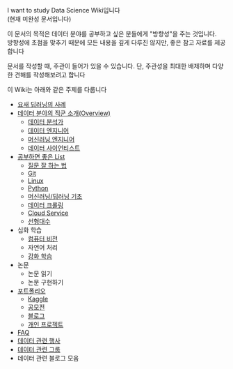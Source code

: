 I want to study Data Science Wiki입니다  
(현재 미완성 문서입니다)

이 문서의 목적은 데이터 분야를 공부하고 싶은 분들에게 "방향성"을 주는 것입니다.   
방향성에 초점을 맞추기 때문에 모든 내용을 깊게 다루진 않지만, 좋은 참고 자료를 제공합니다


문서를 작성할 때, 주관이 들어가 있을 수 있습니다. 단, 주관성을 최대한 배제하며 다양한 견해를 작성해보려고 합니다

이 Wiki는 아래와 같은 주제를 다룹니다

- [요새 딥러닝의 사례](https://github.com/Team-Neighborhood/I-want-to-study-Data-Science/wiki/%EC%9A%94%EC%83%88-%EB%94%A5%EB%9F%AC%EB%8B%9D-%EC%82%AC%EB%A1%80)
- [데이터 분야의 직군 소개(Overview)](https://github.com/Team-Neighborhood/I-want-to-study-Data-Science/wiki/%EB%8D%B0%EC%9D%B4%ED%84%B0-%EB%B6%84%EC%95%BC%EC%9D%98-%EC%A7%81%EA%B5%B0-%EC%86%8C%EA%B0%9C)
    - [데이터 분석가](https://github.com/Team-Neighborhood/I-want-to-study-Data-Science/wiki/%EB%8D%B0%EC%9D%B4%ED%84%B0-%EB%B6%84%EC%84%9D%EA%B0%80)
    - [데이터 엔지니어](https://github.com/Team-Neighborhood/I-want-to-study-Data-Science/wiki/%EB%8D%B0%EC%9D%B4%ED%84%B0-%EC%97%94%EC%A7%80%EB%8B%88%EC%96%B4)
    - [머신러닝 엔지니어](https://github.com/Team-Neighborhood/I-want-to-study-Data-Science/wiki/%EB%A8%B8%EC%8B%A0%EB%9F%AC%EB%8B%9D-%EC%97%94%EC%A7%80%EB%8B%88%EC%96%B4)
    - [데이터 사이언티스트](https://github.com/Team-Neighborhood/I-want-to-study-Data-Science/wiki/%EB%8D%B0%EC%9D%B4%ED%84%B0-%EC%82%AC%EC%9D%B4%EC%96%B8%ED%8B%B0%EC%8A%A4%ED%8A%B8)
- [공부하면 좋은 List](https://github.com/Team-Neighborhood/I-want-to-study-Data-Science/wiki/%EA%B3%B5%EB%B6%80%ED%95%98%EB%A9%B4-%EC%A2%8B%EC%9D%80-List)
    - [질문 잘 하는 법](https://github.com/Team-Neighborhood/I-want-to-study-Data-Science/wiki/%EA%B3%B5%EB%B6%80%ED%95%98%EB%A9%B4-%EC%A2%8B%EC%9D%80-List/#%EC%A7%88%EB%AC%B8-%EC%9E%98-%ED%95%98%EB%8A%94-%EB%B2%95)
    - [Git](https://github.com/Team-Neighborhood/I-want-to-study-Data-Science/wiki/%EA%B3%B5%EB%B6%80%ED%95%98%EB%A9%B4-%EC%A2%8B%EC%9D%80-List#git)
    - [Linux](https://github.com/Team-Neighborhood/I-want-to-study-Data-Science/wiki/%EA%B3%B5%EB%B6%80%ED%95%98%EB%A9%B4-%EC%A2%8B%EC%9D%80-List#linux)
    - [Python](https://github.com/Team-Neighborhood/I-want-to-study-Data-Science/wiki/%EA%B3%B5%EB%B6%80%ED%95%98%EB%A9%B4-%EC%A2%8B%EC%9D%80-List#python)
    - [머신러닝/딥러닝 기초](https://github.com/Team-Neighborhood/I-want-to-study-Data-Science/wiki/%EA%B3%B5%EB%B6%80%ED%95%98%EB%A9%B4-%EC%A2%8B%EC%9D%80-List#%EB%A8%B8%EC%8B%A0%EB%9F%AC%EB%8B%9D-%EB%94%A5%EB%9F%AC%EB%8B%9D-%EA%B8%B0%EC%B4%88)
    - [데이터 크롤링](https://github.com/Team-Neighborhood/I-want-to-study-Data-Science/wiki/%EA%B3%B5%EB%B6%80%ED%95%98%EB%A9%B4-%EC%A2%8B%EC%9D%80-List#%EB%8D%B0%EC%9D%B4%ED%84%B0-%ED%81%AC%EB%A1%A4%EB%A7%81)
    - [Cloud Service](https://github.com/Team-Neighborhood/I-want-to-study-Data-Science/wiki/%EA%B3%B5%EB%B6%80%ED%95%98%EB%A9%B4-%EC%A2%8B%EC%9D%80-List#cloud-service)
    - [선형대수](https://github.com/Team-Neighborhood/I-want-to-study-Data-Science/wiki/%EA%B3%B5%EB%B6%80%ED%95%98%EB%A9%B4-%EC%A2%8B%EC%9D%80-List#%EC%84%A0%ED%98%95%EB%8C%80%EC%88%98)
- 심화 학습
    - [컴퓨터 비전](https://github.com/Team-Neighborhood/I-want-to-study-Data-Science/wiki/%EC%BB%B4%ED%93%A8%ED%84%B0-%EB%B9%84%EC%A0%84)
    - 자연어 처리
    - [강화 학습](https://github.com/Team-Neighborhood/I-want-to-study-Data-Science/wiki/%EA%B0%95%ED%99%94-%ED%95%99%EC%8A%B5)
- 논문
    - 논문 읽기
    - 논문 구현하기
- [포트폴리오](https://github.com/Team-Neighborhood/I-want-to-study-Data-Science/wiki/%ED%8F%AC%ED%8A%B8%ED%8F%B4%EB%A6%AC%EC%98%A4)
    - [Kaggle](https://github.com/Team-Neighborhood/I-want-to-study-Data-Science/wiki/%ED%8F%AC%ED%8A%B8%ED%8F%B4%EB%A6%AC%EC%98%A4#kaggle)
    - [공모전](https://github.com/Team-Neighborhood/I-want-to-study-Data-Science/wiki/%ED%8F%AC%ED%8A%B8%ED%8F%B4%EB%A6%AC%EC%98%A4#%EA%B3%B5%EB%AA%A8%EC%A0%84)
    - [블로그](https://github.com/Team-Neighborhood/I-want-to-study-Data-Science/wiki/%ED%8F%AC%ED%8A%B8%ED%8F%B4%EB%A6%AC%EC%98%A4#%EB%B8%94%EB%A1%9C%EA%B7%B8)
    - [개인 프로젝트](https://github.com/Team-Neighborhood/I-want-to-study-Data-Science/wiki/%ED%8F%AC%ED%8A%B8%ED%8F%B4%EB%A6%AC%EC%98%A4#%EA%B0%9C%EC%9D%B8-%ED%94%84%EB%A1%9C%EC%A0%9D%ED%8A%B8)
- [FAQ](https://github.com/Team-Neighborhood/I-want-to-study-Data-Science/wiki/FAQ)
- [데이터 관련 행사](https://github.com/Team-Neighborhood/I-want-to-study-Data-Science/wiki/%EB%8D%B0%EC%9D%B4%ED%84%B0-%EA%B4%80%EB%A0%A8-%ED%96%89%EC%82%AC)
- [데이터 관련 그룹](https://github.com/Team-Neighborhood/I-want-to-study-Data-Science/wiki/%EB%8D%B0%EC%9D%B4%ED%84%B0-%EA%B4%80%EB%A0%A8-%EA%B7%B8%EB%A3%B9)
- 데이터 관련 블로그 모음